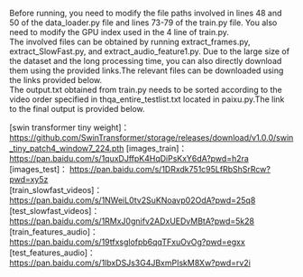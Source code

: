 Before running, you need to modify the file paths involved in lines 48 and 50 of the data_loader.py file and lines 73-79 of the train.py file. You also need to modify the GPU index used in the 4 line of train.py.  
The involved files can be obtained by running extract_frames.py, extract_SlowFast.py, and extract_audio_feature1.py. Due to the large size of the dataset and the long processing time, you can also directly download them using the provided links.The relevant files can be downloaded using the links provided below.    
The output.txt obtained from train.py needs to be sorted according to the video order specified in thqa_entire_testlist.txt located in paixu.py.The link to the final output is provided below.

[swin transformer tiny weight]：https://github.com/SwinTransformer/storage/releases/download/v1.0.0/swin_tiny_patch4_window7_224.pth
[images_train]：https://pan.baidu.com/s/1quxDJffpK4HqDiPsKxY6dA?pwd=h2ra  
[images_test]： https://pan.baidu.com/s/1DRxdk751c95LfRbShSrRcw?pwd=xy5z  
[train_slowfast_videos]： https://pan.baidu.com/s/1NWeiL0tv2SuKNoavp02OdA?pwd=25q8  
[test_slowfast_videos]： https://pan.baidu.com/s/1RMxJ0gnifv2ADxUEDvMBtA?pwd=5k28  
[train_features_audio]： https://pan.baidu.com/s/19tfxsglofpb6qqTFxuOvOg?pwd=egxx  
[test_features_audio]：https://pan.baidu.com/s/1lbxDSJs3G4JBxmPIskM8Xw?pwd=rv2i  
